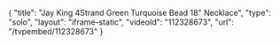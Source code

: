 {
    "title": "Jay King 4Strand Green Turquoise Bead 18\" Necklace",
    "type": "solo",
    "layout": "iframe-static",
    "videoId": "112328673",
    "url": "\/tvpembed\/112328673"
}